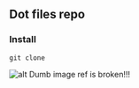 ## Dot files repo

### Install

``` 
git clone 
```



![alt Dumb image ref is broken!!!](https://github.com/kraven-daemon/gp-content/imgs/dots_800x531_2021-12-29.jpg)
